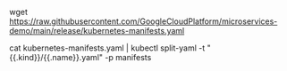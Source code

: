 

wget https://raw.githubusercontent.com/GoogleCloudPlatform/microservices-demo/main/release/kubernetes-manifests.yaml




cat kubernetes-manifests.yaml | kubectl split-yaml -t "{{.kind}}/{{.name}}.yaml" -p manifests 

